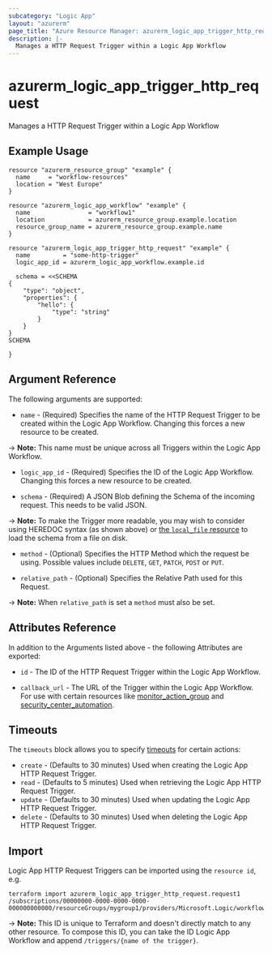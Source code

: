 ```yaml
---
subcategory: "Logic App"
layout: "azurerm"
page_title: "Azure Resource Manager: azurerm_logic_app_trigger_http_request"
description: |-
  Manages a HTTP Request Trigger within a Logic App Workflow
---
```


# azurerm_logic_app_trigger_http_request

Manages a HTTP Request Trigger within a Logic App Workflow

## Example Usage

```hcl
resource "azurerm_resource_group" "example" {
  name     = "workflow-resources"
  location = "West Europe"
}

resource "azurerm_logic_app_workflow" "example" {
  name                = "workflow1"
  location            = azurerm_resource_group.example.location
  resource_group_name = azurerm_resource_group.example.name
}

resource "azurerm_logic_app_trigger_http_request" "example" {
  name         = "some-http-trigger"
  logic_app_id = azurerm_logic_app_workflow.example.id

  schema = <<SCHEMA
{
    "type": "object",
    "properties": {
        "hello": {
            "type": "string"
        }
    }
}
SCHEMA

}
```

## Argument Reference

The following arguments are supported:

* `name` - (Required) Specifies the name of the HTTP Request Trigger to be created within the Logic App Workflow. Changing this forces a new resource to be created.

-> **Note:** This name must be unique across all Triggers within the Logic App Workflow.

* `logic_app_id` - (Required) Specifies the ID of the Logic App Workflow. Changing this forces a new resource to be created.

* `schema` - (Required) A JSON Blob defining the Schema of the incoming request. This needs to be valid JSON.

-> **Note:** To make the Trigger more readable, you may wish to consider using HEREDOC syntax (as shown above) or [the `local_file` resource](https://www.terraform.io/docs/providers/local/d/file.html) to load the schema from a file on disk.

* `method` - (Optional) Specifies the HTTP Method which the request be using. Possible values include `DELETE`, `GET`, `PATCH`, `POST` or `PUT`.

* `relative_path` - (Optional) Specifies the Relative Path used for this Request.

-> **Note:** When `relative_path` is set a `method` must also be set.

## Attributes Reference

In addition to the Arguments listed above - the following Attributes are exported:

* `id` - The ID of the HTTP Request Trigger within the Logic App Workflow.

* `callback_url` - The URL of the Trigger within the Logic App Workflow. For use with certain resources like [monitor_action_group](https://registry.terraform.io/providers/hashicorp/azurerm/latest/docs/resources/monitor_action_group) and [security_center_automation](https://registry.terraform.io/providers/hashicorp/azurerm/latest/docs/resources/security_center_automation).

## Timeouts

The `timeouts` block allows you to specify [timeouts](https://www.terraform.io/language/resources/syntax#operation-timeouts) for certain actions:

* `create` - (Defaults to 30 minutes) Used when creating the Logic App HTTP Request Trigger.
* `read` - (Defaults to 5 minutes) Used when retrieving the Logic App HTTP Request Trigger.
* `update` - (Defaults to 30 minutes) Used when updating the Logic App HTTP Request Trigger.
* `delete` - (Defaults to 30 minutes) Used when deleting the Logic App HTTP Request Trigger.

## Import

Logic App HTTP Request Triggers can be imported using the `resource id`, e.g.

```shell
terraform import azurerm_logic_app_trigger_http_request.request1 /subscriptions/00000000-0000-0000-0000-000000000000/resourceGroups/mygroup1/providers/Microsoft.Logic/workflows/workflow1/triggers/request1
```

-> **Note:** This ID is unique to Terraform and doesn't directly match to any other resource. To compose this ID, you can take the ID Logic App Workflow and append `/triggers/{name of the trigger}`.
